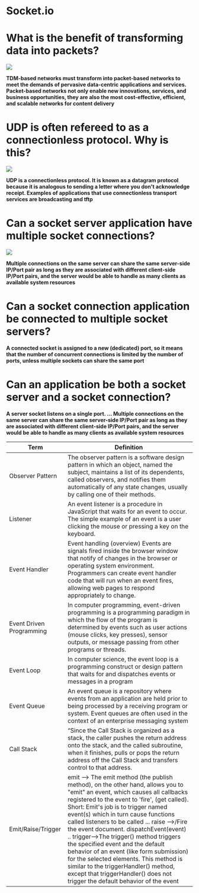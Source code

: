 # Socket.io

# What is the benefit of transforming data into packets? 
![](https://paginas.fe.up.pt/~acbrito/laudon/images/fg_08_05.jpg)

**TDM-based networks must transform into packet-based networks to meet the demands of pervasive data-centric applications and services. Packet-based networks not only enable new innovations, services, and business opportunities, they are also the most cost-effective, efficient, and scalable networks for content delivery**

# UDP is often refereed to as a connectionless protocol. Why is this?

![](https://cdn.ttgtmedia.com/rms/onlineimages/whatis-tcp_vs_udp-f_mobile.png)

**UDP is a connectionless protocol. It is known as a datagram protocol because it is analogous to sending a letter where you don't acknowledge receipt. Examples of applications that use connectionless transport services are broadcasting and tftp**

# Can a socket server application have multiple socket connections?

![](https://i.stack.imgur.com/twDR5.png)

**Multiple connections on the same server can share the same server-side IP/Port pair as long as they are associated with different client-side IP/Port pairs, and the server would be able to handle as many clients as available system resources**

# Can a socket connection application be connected to multiple socket servers?

**A connected socket is assigned to a new (dedicated) port, so it means that the number of concurrent connections is limited by the number of ports, unless multiple sockets can share the same port**

# Can an application be both a socket server and a socket connection? 

**A server socket listens on a single port. ... Multiple connections on the same server can share the same server-side IP/Port pair as long as they are associated with different client-side IP/Port pairs, and the server would be able to handle as many clients as available system resources**


| Term       |       Definition             |
| -----------|------------------------------|
|Observer Pattern|The observer pattern is a software design pattern in which an object, named the subject, maintains a list of its dependents, called observers, and notifies them automatically of any state changes, usually by calling one of their methods.|
|Listener|An event listener is a procedure in JavaScript that waits for an event to occur. The simple example of an event is a user clicking the mouse or pressing a key on the keyboard.|
|Event Handler|Event handling (overview) Events are signals fired inside the browser window that notify of changes in the browser or operating system environment. Programmers can create event handler code that will run when an event fires, allowing web pages to respond appropriately to change.|
|Event Driven Programming|In computer programming, event-driven programming is a programming paradigm in which the flow of the program is determined by events such as user actions (mouse clicks, key presses), sensor outputs, or message passing from other programs or threads.|
|Event Loop|In computer science, the event loop is a programming construct or design pattern that waits for and dispatches events or messages in a program|
|Event Queue|An event queue is a repository where events from an application are held prior to being processed by a receiving program or system. Event queues are often used in the context of an enterprise messaging system|
|Call Stack|“Since the Call Stack is organized as a stack, the caller pushes the return address onto the stack, and the called subroutine, when it finishes, pulls or pops the return address off the Call Stack and transfers control to that address.|
|Emit/Raise/Trigger|emit --> The emit method (the publish method), on the other hand, allows you to "emit" an event, which causes all callbacks registered to the event to 'fire', (get called). Short: Emit's job is to trigger named event(s) which in turn cause functions called listeners to be called ... raise -->/Fire the event document. dispatchEvent(event) .. trigger-->The trigger() method triggers the specified event and the default behavior of an event (like form submission) for the selected elements. This method is similar to the triggerHandler() method, except that triggerHandler() does not trigger the default behavior of the event|Subscribe|As a publisher, you create an Observable instance that defines a subscriber function. ... To execute the observable you have created and begin receiving notifications, you call its subscribe() method, passing an observer. This is a JavaScript object that defines the handlers for the notifications you receive|database|PouchDB is an open-source JavaScript database inspired by Apache CouchDB that is designed to run well within the browser. PouchDB was created to help web developers build applications that work as well offline as they do online|